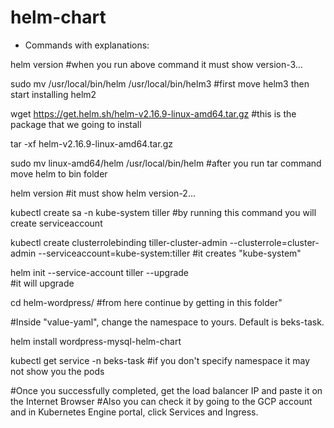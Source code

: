 # helm-chart



*   Commands with explanations:

helm version 
  #when you run above command it must show version-3…

sudo mv /usr/local/bin/helm /usr/local/bin/helm3 
  #first move helm3 then start installing helm2

wget https://get.helm.sh/helm-v2.16.9-linux-amd64.tar.gz 
  #this is the package that we going to install

tar -xf helm-v2.16.9-linux-amd64.tar.gz   

sudo mv linux-amd64/helm /usr/local/bin/helm 
  #after you run tar command move helm to bin folder

helm version 
  #it must show helm version-2…

kubectl create sa -n kube-system tiller 
  #by running this command you will create serviceaccount

kubectl create clusterrolebinding tiller-cluster-admin --clusterrole=cluster-admin --serviceaccount=kube-system:tiller
  #it creates "kube-system" 

helm init --service-account tiller --upgrade  
  #it will upgrade

cd helm-wordpress/ 
  #from here continue by getting in this folder"

  #Inside "value-yaml", change the namespace to yours. Default is beks-task.

helm install wordpress-mysql-helm-chart   

kubectl get service -n beks-task 
  #if you don't specify namespace it may not show you the pods

  #Once you successfully completed, get the load balancer IP and paste it on the Internet Browser
  #Also you can check it by going to the GCP account and in Kubernetes Engine portal, click Services and Ingress.
